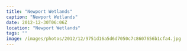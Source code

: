 ```yaml
---
title: "Newport Wetlands"
caption: "Newport Wetlands"
date: 2012-12-30T06:06Z
location: "Newport Wetlands"
tags: ""
image: /images/photos/2012/12/9751d16a5d6d7050c7c8607656b1cfa4.jpg
---
```


